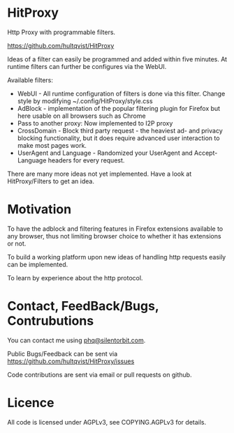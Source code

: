 # HitProxy

Http Proxy with programmable filters.

https://github.com/hultqvist/HitProxy

Ideas of a filter can easily be programmed and added within five minutes.
At runtime filters can further be configures via the WebUI.

Available filters:

  * WebUI - All runtime configuration of filters is done via this filter. Change style by modifying ~/.config/HitProxy/style.css
  * AdBlock - implementation of the popular filtering plugin for Firefox but here usable on all browsers such as Chrome
  * Pass to another proxy: Now implemented to I2P proxy
  * CrossDomain - Block third party request - the heaviest ad- and privacy blocking functionality, but it does require advanced user interaction to make most pages work.
  * UserAgent and Language - Randomized your UserAgent and Accept-Language headers for every request.

There are many more ideas not yet implemented.
Have a look at HitProxy/Filters to get an idea.
	
# Motivation

To have the adblock and filtering features in Firefox extensions available to any browser, thus not limiting browser choice to whether it has extensions or not.

To build a working platform upon new ideas of handling http requests easily can be implemented.

To learn by experience about the http protocol.

# Contact, FeedBack/Bugs, Contrubutions

You can contact me using phq@silentorbit.com.

Public Bugs/Feedback can be sent via https://github.com/hultqvist/HitProxy/issues

Code contributions are sent via email or pull requests on github.

# Licence

All code is licensed under AGPLv3, see COPYING.AGPLv3 for details.
